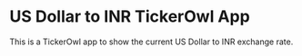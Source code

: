 # US Dollar to INR TickerOwl App

This is a TickerOwl app to show the current US Dollar to INR exchange rate.
